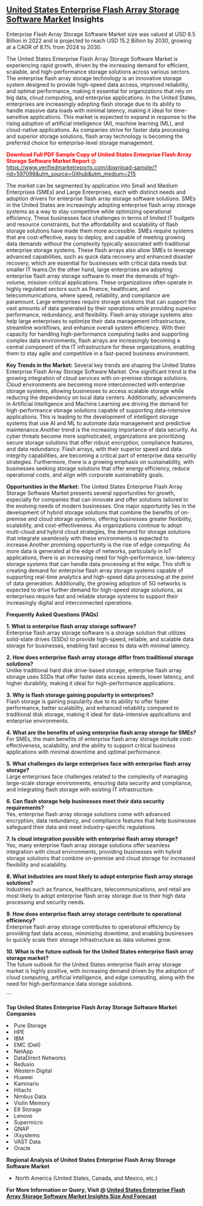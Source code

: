 <h2><a href="https://www.verifiedmarketreports.com/download-sample/?rid=597098&amp;utm_source=Github&amp;utm_medium=215" target="_blank">United States Enterprise Flash Array Storage Software Market</a> Insights</h2><p>Enterprise Flash Array Storage Software Market size was valued at USD 8.5 Billion in 2022 and is projected to reach USD 15.2 Billion by 2030, growing at a CAGR of 8.1% from 2024 to 2030.</p><p><p>The United States Enterprise Flash Array Storage Software Market is experiencing rapid growth, driven by the increasing demand for efficient, scalable, and high-performance storage solutions across various sectors. The enterprise flash array storage technology is an innovative storage system designed to provide high-speed data access, improved reliability, and optimal performance, making it essential for organizations that rely on big data, cloud computing, and enterprise applications. In the United States, enterprises are increasingly adopting flash storage due to its ability to handle massive data loads with minimal latency, making it ideal for time-sensitive applications. This market is expected to expand in response to the rising adoption of artificial intelligence (AI), machine learning (ML), and cloud-native applications. As companies strive for faster data processing and superior storage solutions, flash array technology is becoming the preferred choice for enterprise-level storage management. <p><span class=""><span style="color: #ff0000;"><strong>Download Full PDF Sample Copy of United States Enterprise Flash Array Storage Software Market Report</strong> @ </span><a href="https://www.verifiedmarketreports.com/download-sample/?rid=597098&amp;utm_source=Github&amp;utm_medium=215" target="_blank">https://www.verifiedmarketreports.com/download-sample/?rid=597098&amp;utm_source=Github&amp;utm_medium=215</a></span></p></p><p>The market can be segmented by application into Small and Medium Enterprises (SMEs) and Large Enterprises, each with distinct needs and adoption drivers for enterprise flash array storage software solutions. SMEs in the United States are increasingly adopting enterprise flash array storage systems as a way to stay competitive while optimizing operational efficiency. These businesses face challenges in terms of limited IT budgets and resource constraints, but the affordability and scalability of flash storage solutions have made them more accessible. SMEs require systems that are cost-effective, easy to deploy, and capable of meeting growing data demands without the complexity typically associated with traditional enterprise storage systems. These flash arrays also allow SMEs to leverage advanced capabilities, such as quick data recovery and enhanced disaster recovery, which are essential for businesses with critical data needs but smaller IT teams.On the other hand, large enterprises are adopting enterprise flash array storage software to meet the demands of high-volume, mission-critical applications. These organizations often operate in highly regulated sectors such as finance, healthcare, and telecommunications, where speed, reliability, and compliance are paramount. Large enterprises require storage solutions that can support the vast amounts of data generated by their operations while providing superior performance, redundancy, and flexibility. Flash array storage systems also help large enterprises to optimize their data management infrastructure, streamline workflows, and enhance overall system efficiency. With their capacity for handling high-performance computing tasks and supporting complex data environments, flash arrays are increasingly becoming a central component of the IT infrastructure for these organizations, enabling them to stay agile and competitive in a fast-paced business environment.</p><p><strong>Key Trends in the Market:</strong> Several key trends are shaping the United States Enterprise Flash Array Storage Software Market. One significant trend is the growing integration of cloud services with on-premise storage solutions. Cloud environments are becoming more interconnected with enterprise storage systems, allowing businesses to access scalable storage while reducing the dependency on local data centers. Additionally, advancements in Artificial Intelligence and Machine Learning are driving the demand for high-performance storage solutions capable of supporting data-intensive applications. This is leading to the development of intelligent storage systems that use AI and ML to automate data management and predictive maintenance.Another trend is the increasing importance of data security. As cyber threats become more sophisticated, organizations are prioritizing secure storage solutions that offer robust encryption, compliance features, and data redundancy. Flash arrays, with their superior speed and data integrity capabilities, are becoming a critical part of enterprise data security strategies. Furthermore, there is a growing emphasis on sustainability, with businesses seeking storage solutions that offer energy efficiency, reduce operational costs, and align with corporate sustainability goals.</p><p><strong>Opportunities in the Market:</strong> The United States Enterprise Flash Array Storage Software Market presents several opportunities for growth, especially for companies that can innovate and offer solutions tailored to the evolving needs of modern businesses. One major opportunity lies in the development of hybrid storage solutions that combine the benefits of on-premise and cloud storage systems, offering businesses greater flexibility, scalability, and cost-effectiveness. As organizations continue to adopt multi-cloud and hybrid cloud strategies, the demand for storage solutions that integrate seamlessly with these environments is expected to increase.Another promising opportunity is the rise of edge computing. As more data is generated at the edge of networks, particularly in IoT applications, there is an increasing need for high-performance, low-latency storage systems that can handle data processing at the edge. This shift is creating demand for enterprise flash array storage systems capable of supporting real-time analytics and high-speed data processing at the point of data generation. Additionally, the growing adoption of 5G networks is expected to drive further demand for high-speed storage solutions, as enterprises require fast and reliable storage systems to support their increasingly digital and interconnected operations.</p><p><strong>Frequently Asked Questions (FAQs)</strong></p><p><strong>1. What is enterprise flash array storage software?</strong><br>Enterprise flash array storage software is a storage solution that utilizes solid-state drives (SSDs) to provide high-speed, reliable, and scalable data storage for businesses, enabling fast access to data with minimal latency.</p><p><strong>2. How does enterprise flash array storage differ from traditional storage solutions?</strong><br>Unlike traditional hard disk drive-based storage, enterprise flash array storage uses SSDs that offer faster data access speeds, lower latency, and higher durability, making it ideal for high-performance applications.</p><p><strong>3. Why is flash storage gaining popularity in enterprises?</strong><br>Flash storage is gaining popularity due to its ability to offer faster performance, better scalability, and enhanced reliability compared to traditional disk storage, making it ideal for data-intensive applications and enterprise environments.</p><p><strong>4. What are the benefits of using enterprise flash array storage for SMEs?</strong><br>For SMEs, the main benefits of enterprise flash array storage include cost-effectiveness, scalability, and the ability to support critical business applications with minimal downtime and optimal performance.</p><p><strong>5. What challenges do large enterprises face with enterprise flash array storage?</strong><br>Large enterprises face challenges related to the complexity of managing large-scale storage environments, ensuring data security and compliance, and integrating flash storage with existing IT infrastructure.</p><p><strong>6. Can flash storage help businesses meet their data security requirements?</strong><br>Yes, enterprise flash array storage solutions come with advanced encryption, data redundancy, and compliance features that help businesses safeguard their data and meet industry-specific regulations.</p><p><strong>7. Is cloud integration possible with enterprise flash array storage?</strong><br>Yes, many enterprise flash array storage solutions offer seamless integration with cloud environments, providing businesses with hybrid storage solutions that combine on-premise and cloud storage for increased flexibility and scalability.</p><p><strong>8. What industries are most likely to adopt enterprise flash array storage solutions?</strong><br>Industries such as finance, healthcare, telecommunications, and retail are most likely to adopt enterprise flash array storage due to their high data processing and security needs.</p><p><strong>9. How does enterprise flash array storage contribute to operational efficiency?</strong><br>Enterprise flash array storage contributes to operational efficiency by providing fast data access, minimizing downtime, and enabling businesses to quickly scale their storage infrastructure as data volumes grow.</p><p><strong>10. What is the future outlook for the United States enterprise flash array storage market?</strong><br>The future outlook for the United States enterprise flash array storage market is highly positive, with increasing demand driven by the adoption of cloud computing, artificial intelligence, and edge computing, along with the need for high-performance data storage solutions.</p>```</p><p><strong>Top United States Enterprise Flash Array Storage Software Market Companies</strong></p><div data-test-id=""><p><li>Pure Storage</li><li> HPE</li><li> IBM</li><li> EMC (Dell)</li><li> NetApp</li><li> DataDirect Networks</li><li> Reduxio</li><li> Western Digital</li><li> Huawei</li><li> Kaminario</li><li> Hitachi</li><li> Nimbus Data</li><li> Violin Memory</li><li> E8 Storage</li><li> Lenovo</li><li> Supermicro</li><li> QNAP</li><li> iXsystems</li><li> VAST Data</li><li> Oracle</li></p><div><strong>Regional Analysis of&nbsp;United States Enterprise Flash Array Storage Software Market</strong></div><ul><li dir="ltr"><p dir="ltr">North America&nbsp;(United States, Canada, and Mexico, etc.)</p></li></ul><p><strong>For More Information or Query, Visit @&nbsp;</strong><strong><a href="https://www.verifiedmarketreports.com/product/enterprise-flash-array-storage-software-market/?utm_source=Github&amp;utm_medium=215" target="_blank">United States Enterprise Flash Array Storage Software Market Insights Size And Forecast</a></strong></p></div>
